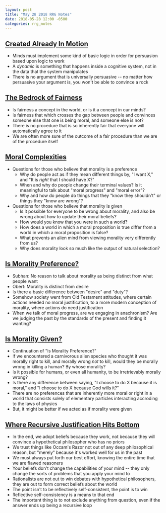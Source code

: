 ```yaml
---
layout: post
title: "May 28 2018 RRG Notes"
date: 2018-05-28 12:00 -0500
categories: rrg_notes
---
```


## [Created Already In Motion](https://www.greaterwrong.com/posts/CuSTqHgeK4CMpWYTe/created-already-in-motion)
* Minds must implement some kind of basic logic in order for persuasion based upon logic to work
* A *dynamic* is something that happens inside a cognitive system, not in the data that the system manipulates
* There is no argument that is universally persuasive -- no matter how persuasive your argument is, you won't be able to convince a rock

## [The Bedrock of Fairness](https://www.greaterwrong.com/posts/iAxkfiyG8WizPSPbq/the-bedrock-of-fairness)
* Is fairness a concept in the world, or is it a concept in our minds?
* Is fairness that which crosses the gap between people and convinces someone else that one is being moral, and someone else is not?
* There is no procedure that is so inherently fair that everyone will automatically agree to it
* We are often more sure of the outcome of a fair procedure than we are of the procedure itself

## [Moral Complexities](https://www.greaterwrong.com/posts/SbdCX6A5AGyyfhdmh/moral-complexities)
* Questions for those who believe that morality is a preference
    * Why do people act as if they mean different things by, "I want X," and "It is *right* that I should have X?"
    * When and why do people change their terminal values? Is it meaningful to talk about "moral progress" and "moral error"?
    * Why and how do people do things that they "know they shouldn't" or things they "know are wrong"?
* Questions for those who believe that morality is given
    * Is it possible for everyone to be wrong about morality, and also be wrong about how to update their moral beliefs? 
    * How would you know that you were in such a world?
    * How does a world in which a moral proposition is true differ from a world in which a moral proposition is false?
    * What prevents an alien mind from viewing morality very differently from us?
    * Why does morality look so much like the output of natural selection?

## [Is Morality Preference?](https://www.greaterwrong.com/posts/F5WLc7hCxkB4X4yD4/is-morality-preference)
* Subhan: No reason to talk about morality as being distinct from what people want
* Obert: Morality is distinct from desire
* Is there a basic difference between "desire" and "duty"?
* Somehow society went from Old Testament attitudes, where certain actions needed no moral justification, to a more modern conception of morality, where actions do need justification
* When we talk of moral progress, are we engaging in anachronism? Are we judging the past by the standards of the present and finding it wanting?

## [Is Morality Given?](https://www.greaterwrong.com/posts/iQNKfYb7aRYopojTX/is-morality-given)
* Continuation of "Is Morality Preference?"
* If we encountered a carnivorous alien species who thought it was morally right to kill, and morally wrong *not* to kill, would they be morally wrong in killing a human? By whose morality?
* Is it possible for humans, or even all humanity, to be irretrievably morally wrong?
* Is there any difference between saying, "I choose to do X because it is moral," and "I choose to do X because God wills it?"
* There are no preferences that are inherently more moral or right in a world that consists solely of elementary particles interacting accroding to the laws of physics
* But, it might be better if we acted as if morality were given

## [Where Recursive Justification Hits Bottom](https://www.greaterwrong.com/posts/C8nEXTcjZb9oauTCW/where-recursive-justification-hits-bottom)
* In the end, we adopt beliefs because they work, not because they will convince a hypothetical philosopher who has no priors
* We trust things like Occam's Razor not out of any deep philosophical reason, but "merely" because it's worked well for us in the past
* We must always put forth our best effort, knowing the entire time that we are flawed reasoners
* Your beliefs don't change the capabilities of your mind -- they only change the sorts of problems that you apply your mind to
* Rationalists are not out to win debates with hypothetical philosophers, they are out to form correct beliefs about the world
* The point isn't to be reflectively self-consistent, the point is to win
* Reflective self-consistency is a means to that end
* The important thing is to not exclude anything from question, even if the answer ends up being a recursive loop
